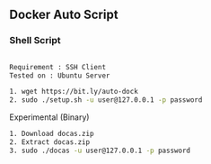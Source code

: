 ## Docker Auto Script

### Shell Script
```sh

Requirement : SSH Client
Tested on : Ubuntu Server

1. wget https://bit.ly/auto-dock
2. sudo ./setup.sh -u user@127.0.0.1 -p password 
```

> 
Experimental (Binary)
```sh
1. Download docas.zip
2. Extract docas.zip
3. sudo ./docas -u user@127.0.0.1 -p password 
```
